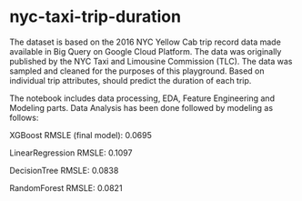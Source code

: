 # nyc-taxi-trip-duration

The dataset is based on the 2016 NYC Yellow Cab trip record data made available in Big Query on Google Cloud Platform. The data was originally published by the NYC Taxi and Limousine Commission (TLC). The data was sampled and cleaned for the purposes of this playground. Based on individual trip attributes, should predict the duration of each trip.

The notebook includes data processing, EDA, Feature Engineering and Modeling parts. Data Analysis has been done followed by modeling as follows:

XGBoost RMSLE (final model): 0.0695

LinearRegression RMSLE: 0.1097

DecisionTree RMSLE: 0.0838

RandomForest RMSLE: 0.0821
